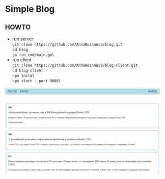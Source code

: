 


# Simple Blog


## HOWTO

- run server\
`git clone https://github.com/AnnaRozhnova/blog.git`\
`cd blog`\
`go run cmd/main.go`\
- run client\
`git clone https://github.com/AnnaRozhnova/blog-client.git`\
`cd blog-client`\
`npm instal`\
`npm start --port 3000`\
    



<img src="./images/app2.JPG">
